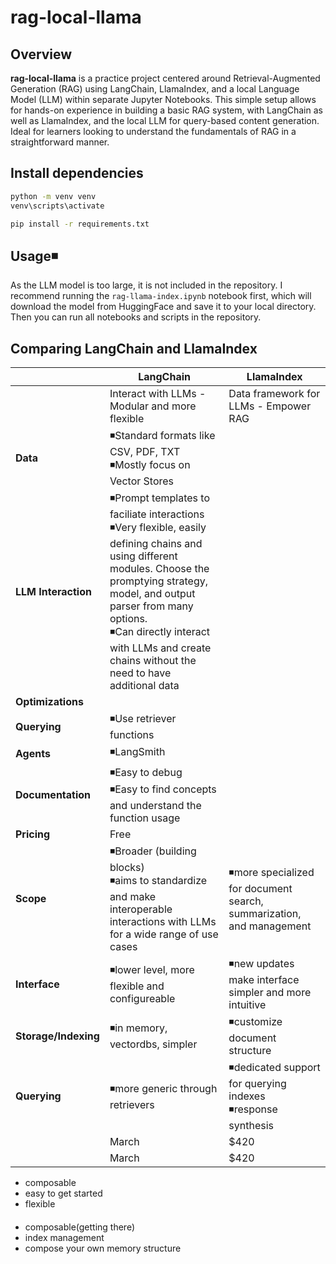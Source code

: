 # rag-local-llama

## Overview

**rag-local-llama** is a practice project centered around Retrieval-Augmented Generation (RAG) using LangChain, LlamaIndex, and a local Language Model (LLM) within separate Jupyter Notebooks. This simple setup allows for hands-on experience in building a basic RAG system, with LangChain as well as LlamaIndex, and the local LLM for query-based content generation. Ideal for learners looking to understand the fundamentals of RAG in a straightforward manner.

## Install dependencies

```bash
python -m venv venv
venv\scripts\activate
```

```bash
pip install -r requirements.txt
```
## Usage◾
As the LLM model is too large, it is not included in the repository. I recommend running the `rag-llama-index.ipynb` notebook first, which will download the model from HuggingFace and save it to your local directory. Then you can run all notebooks and scripts in the repository.

## Comparing LangChain and LlamaIndex


|| LangChain    | LlamaIndex |
|--| -------- | ------- |
||Interact with LLMs - Modular and more flexible|Data framework for LLMs - Empower RAG|
|**Data**|◾Standard formats like CSV, PDF, TXT<br>◾Mostly focus on Vector Stores||
|**LLM Interaction**|◾Prompt templates to faciliate interactions<br>◾Very flexible, easily defining chains and using different modules. Choose the promptying strategy, model, and output parser from many options.<br>◾Can directly interact with LLMs and create chains without the need to have additional data||
|**Optimizations**|||
|**Querying**|◾Use retriever functions||
|**Agents**|◾LangSmith||
|**Documentation**|◾Easy to debug<br>◾Easy to find concepts and understand the function usage||
|**Pricing**|Free||
|**Scope**| ◾Broader (building blocks)<br>◾aims to standardize and make interoperable interactions with LLMs for a wide range of use cases  | ◾more specialized for document search, summarization, and management |
|**Interface**| ◾lower level, more flexible and configureable | ◾new updates make interface simpler and more intuitive     |
|**Storage/Indexing**| ◾in memory, vectordbs, simpler | ◾customize document structure    |
|**Querying**| ◾more generic through retrievers    | ◾dedicated support for querying indexes <br> ◾response synthesis    |
|| March    | $420    |
|| March    | $420    |

- composable
- easy to get started
- flexible
####
- composable(getting there)
- index management
- compose your own memory structure